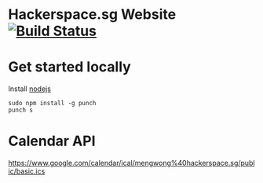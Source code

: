 # Hackerspace.sg Website [![Build Status](https://travis-ci.org/notthetup/hackerspace.sg.png)](https://travis-ci.org/notthetup/hackerspace.sg)

# Get started locally

Install [nodejs](http://nodejs.org/)

	sudo npm install -g punch
	punch s

# Calendar API

<https://www.google.com/calendar/ical/mengwong%40hackerspace.sg/public/basic.ics>

